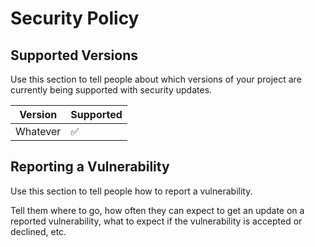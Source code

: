 # Security Policy

## Supported Versions

Use this section to tell people about which versions of your project are
currently being supported with security updates.

| Version | Supported          |
| ------- | ------------------ |
| Whatever   | :white_check_mark: |


## Reporting a Vulnerability

Use this section to tell people how to report a vulnerability.

Tell them where to go, how often they can expect to get an update on a
reported vulnerability, what to expect if the vulnerability is accepted or
declined, etc.
